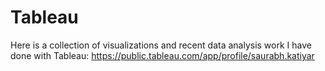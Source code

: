 # Tableau
Here is a collection of visualizations and recent data analysis work I have done with Tableau:
https://public.tableau.com/app/profile/saurabh.katiyar
